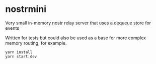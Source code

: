 # nostrmini

Very small in-memory nostr relay server that uses a dequeue store for events

Written for tests but could also be used as a base for more complex memory routing, for example.

```
yarn install
yarn start:dev
```

